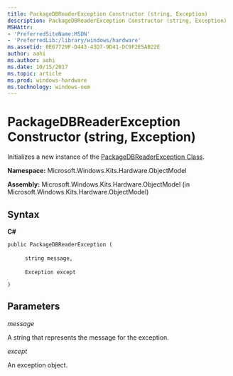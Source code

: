 ```yaml
---
title: PackageDBReaderException Constructor (string, Exception)
description: PackageDBReaderException Constructor (string, Exception)
MSHAttr:
- 'PreferredSiteName:MSDN'
- 'PreferredLib:/library/windows/hardware'
ms.assetid: 0E67729F-D443-43D7-9D41-DC9F2E5AB22E
author: aahi
ms.author: aahi
ms.date: 10/15/2017
ms.topic: article
ms.prod: windows-hardware
ms.technology: windows-oem
---
```


# PackageDBReaderException Constructor (string, Exception)


Initializes a new instance of the [PackageDBReaderException Class](packagedbreaderexception-class.md).

**Namespace:** Microsoft.Windows.Kits.Hardware.ObjectModel

**Assembly:** Microsoft.Windows.Kits.Hardware.ObjectModel (in Microsoft.Windows.Kits.Hardware.ObjectModel)

## <span id="Syntax"></span><span id="syntax"></span><span id="SYNTAX"></span>Syntax


**C#**

`public PackageDBReaderException (`

          `string message,`

          `Exception except`

`)`

## <span id="Parameters"></span><span id="parameters"></span><span id="PARAMETERS"></span>Parameters


*message*

A string that represents the message for the exception.

*except*

An exception object.

 

 






